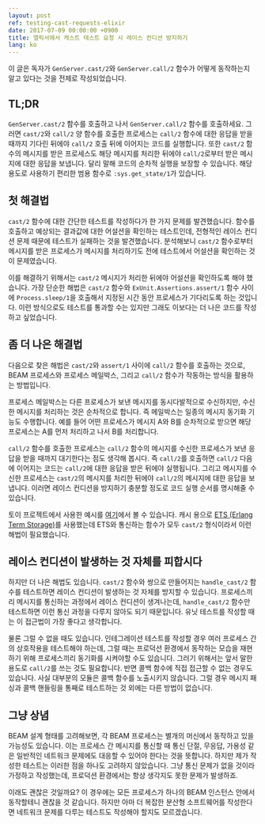 ```yaml
---
layout: post
ref: testing-cast-requests-elixir
date: 2017-07-09 00:00:00 +0900
title: 엘릭서에서 캐스트 테스트 요청 시 레이스 컨디션 방지하기
lang: ko
---
```


이 글은 독자가 `GenServer.cast/2`와 `GenServer.call/2` 함수가 어떻게 동작하는지
알고 있다는 것을 전제로 작성되었습니다.

## TL;DR

 `GenServer.cast/2` 함수를 호출하고 나서 `GenServer.call/2` 함수를 호출하세요.
 그러면 `cast/2`와 `call/2` 양 함수를 호출한 프로세스는 `call/2` 함수에 대한
 응답을 받을 때까지 기다린 뒤에야 `call/2` 호출 뒤에 이어지는 코드를
 실행합니다. 또한 `cast/2` 함수의 메시지를 받은 프로세스도 해당 메시지를 처리한
 뒤에야 `call/2`로부터 받은 메시지에 대한 응답을 보냅니다. 달리 말해 코드의
 순차적 실행을 보장할 수 있습니다. 해당 용도로 사용하기 편리한 범용 함수로
 `:sys.get_state/1`가 있습니다.

## 첫 해결법

`cast/2` 함수에 대한 간단한 테스트를 작성하다가 한 가지 문제를 발견했습니다.
함수를 호출하고 예상되는 결과값에 대한 어설션을 확인하는 테스트인데, 전형적인
레이스 컨디션 문제 때문에 테스트가 실패하는 것을 발견했습니다. 분석해보니
`cast/2` 함수로부터 메시지를 받은 프로세스가 메시지를 처리하기도 전에
테스트에서 어설션을 확인하는 것이 문제였습니다.

이를 해결하기 위해서는 `cast/2` 메시지가 처리한 뒤에야 어설션을 확인하도록 해야
했습니다. 가장 단순한 해법은 `cast/2` 함수와 `ExUnit.Assertions.assert/1` 함수
사이에 `Process.sleep/1`을 호출해서 지정된 시간 동안 프로세스가 기다리도록 하는
것입니다. 이런 방식으로도 테스트를 통과할 수는 있지만 그래도 이보다는 더 나은
코드를 작성하고 싶었습니다.

## 좀 더 나은 해결법

다음으로 찾은 해법은 `cast/2`와 `assert/1` 사이에 `call/2` 함수를 호출하는
것으로, BEAM 프로세스와 프로세스 메일박스, 그리고 `call/2` 함수가 작동하는
방식을 활용하는 방법입니다.

프로세스 메일박스는 다른 프로세스가 보낸 메시지를 동시다발적으로 수신하지만,
수신한 메시지를 처리하는 것은 순차적으로 합니다. 즉 메일박스는 일종의 메시지
동기화 기능도 수행합니다. 예를 들어 어떤 프로세스가 메시지 A와 B를 순차적으로
받으면 해당 프로세스는 A를 먼저 처리하고 나서 B를 처리합니다.

`call/2` 함수를 호출한 프로세스는 `call/2` 함수의 메시지를 수신한 프로세스가
보낸 응답을 받을 때까지 대기한다는 점도 생각해 봅시다. 즉 `call/2`를 호출하면 `call/2` 다음에 이어지는 코드는 `call/2`에 대한
응답을 받은 뒤에야 실행됩니다. 그리고 메시지를 수신한 프로세스는 `cast/2`의
메시지를 처리한 뒤에야 `call/2`의 메시지에 대한 응답을 보냅니다. 이러면 레이스
컨디션을 방지하기 충분할 정도로 코드 실행 순서를 명시해줄 수 있습니다.

토이 프로젝트에서 사용한 예시를
[여기](https://github.com/harfangk/url_shortener/blob/master/test/url_shortener_ets_cache_interface_test.exs)에서
볼 수 있습니다. 캐시 용으로 [ETS (Erlang Term
Storage)](http://erlang.org/doc/man/ets.html)를 사용했는데 ETS와 통신하는
함수가 모두 `cast/2` 형식이라서 이런 해법이 필요했습니다.

## 레이스 컨디션이 발생하는 것 자체를 피합시다

하지만 더 나은 해법도 있습니다. `cast/2` 함수와 쌍으로 만들어지는
`handle_cast/2` 함수를 테스트하면 레이스 컨디션이 발생하는 것 자체를 방지할
수 있습니다. 프로세스끼리 메시지를 통신하는 과정에서 레이스 컨디션이
생겨나는데, `handle_cast/2` 함수만 테스트하면 이런 통신 과정을 다루지 않아도
되기 때문입니다. 유닛 테스트를 작성할 때는 이 접근법이 가장 좋다고 생각합니다.

물론 그럴 수 없을 때도 있습니다. 인테그레이션 테스트를 작성할 경우 여러
프로세스 간의 상호작용을 테스트해야 하는데, 그럴 때는 프로덕션 환경에서
동작하는 모습을 재현하기 위해 프로세스끼리 동기화를 시켜야할 수도 있습니다.
그러기 위해서는 앞서 말한 용도로 `call/2`를 쓰는 것도 필요합니다. 반면 콜백
함수에 직접 접근할 수 없는 경우도 있습니다. 사실 대부분의 모듈은 콜백 함수를
노출시키지 않습니다. 그럴 경우 메시지 패싱과 콜백 핸들링을 통째로 테스트하는
것 외에는 다른 방법이 없습니다.

## 그냥 상념

BEAM 설계 형태를 고려해보면, 각 BEAM 프로세스는 별개의 머신에서 동작하고 있을
가능성도 있습니다. 이는 프로세스 간 메시지를 통신할 때 통신 단절, 무응답,
가용성 같은 일반적인 네트워크 문제에도 대응할 수 있어야 한다는 것을 뜻합니다.
하지만 제가 작성한 테스트는 이러한 점을 하나도 고려하지 않았습니다. 그냥 통신
문제가 없을 것이라 가정하고 작성했는데, 프로덕션 환경에서는 항상 생각지도 못한
문제가 발생하죠.

이래도 괜찮은 것일까요? 이 경우에는 모든 프로세스가 하나의 BEAM 인스턴스 안에서
동작할테니 괜찮을 것 같습니다. 하지만 아마 더 복잡한 분산형 소프트웨어를
작성한다면 네트워크 문제를 다루는 테스트도 작성해야 할지도 모르겠습니다.
